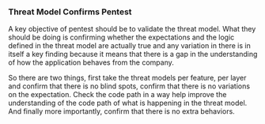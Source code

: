 ### Threat Model Confirms Pentest

A key objective of pentest should be to validate the threat model. What they should be doing is confirming whether the expectations and the logic defined in the threat model are actually true and any variation in there is in itself a key finding because it means that there is a gap in the understanding of how the application behaves from the company.

So there are two things, first take the threat models per feature, per layer and confirm that there is no blind spots, confirm that there is no variations on the expectation. Check the code path in a way help improve the understanding of the code path of what is happening in the threat model. And finally more importantly, confirm that there is no extra behaviors.
